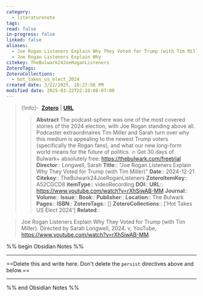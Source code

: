 ```yaml
---
category:
  - literaturenote
tags: 
read: false
in-progress: false
linked: false
aliases:
  - Joe Rogan Listeners Explain Why They Voted for Trump (with Tim Miller)
  - Joe Rogan Listeners Explain Why
citekey: TheBulwark24JoeRoganListeners
ZoteroTags: 
ZoteroCollections:
  - hot_takes_us_elect_2024
created date: 3/22/2025, 10:27:56 PM
modified date: 2025-03-22T22:28:08-07:00
---
```


> [!info]- &nbsp;[**Zotero**](zotero://select/library/items/A52CGCD8)  | [**URL**](https://www.youtube.com/watch?v=rXhSiwAB-MM)
>> **Abstract**
> The podcast-sphere was one of the most covered stories of the 2024 election, with Joe Rogan standing above all. Podcaster extraordinaires Tim Miller and Sarah turn over why this medium is appealing to the newest Trump voters (specifically the Rogan fans), and what our new long-form world means for the future of politics.  🔥 Get 30 days of Bulwark+ absolutely free: https://thebulwark.com/freetrial
> > **Director**:: Longwell, Sarah
> **Title**:: "Joe Rogan Listeners Explain Why They Voted for Trump (with Tim Miller)"
> **Date**:: 2024-12-21
> **Citekey**:: TheBulwark24JoeRoganListeners
> **ZoteroItemKey**:: A52CGCD8
> **itemType**:: videoRecording
> **DOI**:: 
> **URL**:: https://www.youtube.com/watch?v=rXhSiwAB-MM
> **Journal**:: 
> **Volume**:: 
> **Issue**:: 
> **Book**:: 
> **Publisher**:: 
> **Location**:: The Bulwark
> **Pages**:: 
> **ISBN**:: 
> **ZoteroTags**:: []
> **ZoteroCollections**:: ['Hot Takes US Elect 2024']
> **Related**::

>  Joe Rogan Listeners Explain Why They Voted for Trump (with Tim Miller). Directed by Sarah Longwell, 2024. v, YouTube, https://www.youtube.com/watch?v=rXhSiwAB-MM.

%% begin Obsidian Notes %%
___
==Delete this and write here. Don't delete the `persist` directives above and below.==
___
%% end Obsidian Notes %%
